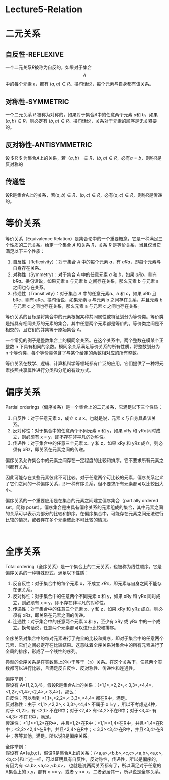 # Lecture5-Relation

# 二元关系

## 自反性-REFLEXIVE

一个二元关系$R$被称为自反的，如果对于集合$$A$$中的每个元素 a，都有 $(a, a) ∈ R$。换句话说，每个元素与自身都有该关系。

## 对称性-SYMMETRIC

一个二元关系 $R$ 被称为对称的，如果对于集合$A$​中的任意两个元素 $a$和 $b$，如果 $(a, b) ∈ R$，则必定有 $(b, a) ∈ R$。换句话说，关系对于元素的顺序是无关紧要的。

## 反对称性-ANTISYMMETRIC

设 $ R $ 为集合$A$上的关系，若（$a,b）\in R，(b,a) \in R$，必有$a=b$，则称R是反对称的

## 传递性

设R是集合A上的关系，若$(a,b) \in R，(b,c) \in R$，必有$(a,c) \in R$，则称R是传递的。

# 等价关系

等价关系（Equivalence Relation）是集合论中的一个重要概念，它是一种满足三个性质的二元关系。给定一个集合 $A$ 和关系 $R$，关系 $R$ 是等价关系，当且仅当它满足以下三个性质：

1. 自反性（Reflexivity）：对于集合 $A$ 中的每个元素 $a$，有 $aRa$，即每个元素与自身存在关系。
2. 对称性（Symmetry）：对于集合 $A$ 中的任意元素 $a$ 和 $b$，如果 $aRb$，则有 $bRa$。换句话说，如果元素 a 与元素 b 之间存在关系，那么元素 b 与元素 a 之间也存在关系。
3. 传递性（Transitivity）：对于集合 $A$​ 中的任意元素$a、b$ 和 $c$，如果 aRb 且 bRc，则有 aRc。换句话说，如果元素 a 与元素 b 之间存在关系，并且元素 b 与元素 c 之间也存在关系，那么元素 a 与元素 c 之间也存在关系。

等价关系的目标是将集合中的元素根据某种共同属性或特征划分为等价类。等价类是指具有相同关系的元素的集合，其中任意两个元素都是等价的。等价类之间是不相交的，且它们的并集等于原始集合 A。

一个常见的例子是整数集合上的模同余关系。在这个关系中，两个整数在模某个正整数 n 下具有相同的余数。模同余关系满足等价关系的所有性质，将整数划分为 n 个等价类，每个等价类包含了与某个给定的余数相对应的所有整数。

等价关系在数学、逻辑、计算机科学等领域都有广泛的应用，它们提供了一种将元素按照共享属性进行分类和分组的有效方式。

# 偏序关系

Partial orderings（偏序关系）是一个集合上的二元关系，它满足以下三个性质：

1. 自反性：对于任意元素 x，成立 x ≤ x。也就是说，元素 x 与自身具备该关系。
2. 反对称性：对于集合中的任意两个不同元素 x 和 y，如果 xRy 和 yRx 同时成立，则必须有 x = y，即不存在非平凡的对称性。
3. 传递性：对于集合中的任意三个元素 x、y 和 z，如果 xRy 和 yRz 成立，则必须有 xRz，即关系在元素之间的传递。

偏序关系允许集合中的元素之间存在一定程度的比较和排序。它不要求所有元素之间都有关系。

因此可能存在某些元素彼此不可比较。对于任意两个可比较的元素，偏序关系定义了它们之间的一种偏序关系，即一种有序关系，但不要求所有元素都可以比较出大小。

偏序关系的一个重要应用是在集合的元素之间建立偏序集合（partially ordered set，简称 poset）。偏序集合是由具有偏序关系的元素组成的集合，其中元素之间的关系可以表示为部分的比较和排序。在偏序集合中，可能存在元素之间无法进行比较的情况，或者存在多个元素彼此不可比较的情况。

‍

# 全序关系

Total ordering（全序关系）是一个集合上的二元关系，也被称为线性顺序。它是偏序关系的一种特殊形式，满足以下性质：

1. 反自反性：对于集合中的每个元素 x，不成立 $xRx$，即元素与自身之间不能存在该关系。
2. 反对称性：对于集合中的任意两个不同元素 x 和 y，如果 xRy 和 yRx 同时成立，则必须有 x = y，即不存在非平凡的对称性。
3. 传递性：对于集合中的任意三个元素 x、y 和 z，如果 xRy 和 yRz 成立，则必须有 xRz，即关系在元素之间的传递。
4. 连通性：对于集合中的任意两个元素 x 和 y，至少有 xRy 或 yRx 中的一个成立。换句话说，任意两个元素都可以进行比较和排序。

全序关系对集合中的每对元素进行了完全的比较和排序，即对于集合中的任意两个元素，它们之间必定存在比较结果。这意味着全序关系对集合中的所有元素进行了全局的排序，形成了一个线性的序列。

典型的全序关系是在实数集上的小于等于（≤）关系。在这个关系下，任意两个实数都可以进行比较，且满足反自反性、反对称性、传递性和连通性。

偏序举例：  
假设有 A={1,2,3,4}，假设R是集合A上的关系：{<1,1>,<2,2>,< 3,3>,<4,4>,<1,2>,<1,4>,<2,4>,< 3,4>}，那么：  
自反性：可以看到 <1,1>,<2,2>,< 3,3>,<4,4> 都在R中，满足。  
反对称性：由于 <1,1>,<2,2>,< 3,3>,<4,4> 不属于 x !=y ，所以不考虑这4种，对于 <1,2>，有 <2,1> 不在R中；对于<2,4> 有<4,2>不在R中；对于<3,4> 有<4,3> 不在 R中，满足。  
传递性：<1,1><1,2>在R中，并且<1,2>在R中；<1,1><1,4>在R中，并且<1,4>在R中；<2,2><2,4>在R中，并且<2,4>在R中；< 3,3><3,4>在R中，并且<3,4>在R中；等等其他，满足。所以说R是偏序关系。

全序举例：  
假设有 A={a,b,c}，假设R是集合A上的关系：{<a,a>,<b,b>,<c,c>,<a,b>,<a,c>,<b,c>}和上述一样，可以证明具有自反性，反对称性，传递性，所以是偏序的，有因为有 <a,b>,<a,c>,<b,c>， 也就是说两两关系都有了，所以满足对于任意的A集合上的 x,y，都有 x <= y，或者 y <= x，二者必居其一，所以说是全序关系。  

‍
